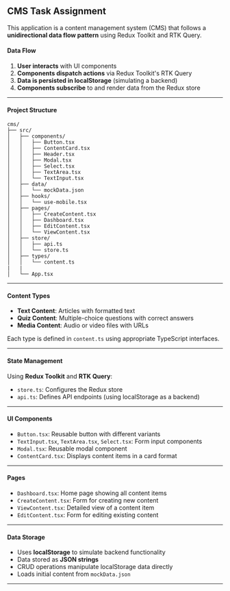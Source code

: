 ## CMS Task Assignment

This application is a content management system (CMS) that follows a **unidirectional data flow pattern** using Redux Toolkit and RTK Query.

#### Data Flow

1. **User interacts** with UI components  
2. **Components dispatch actions** via Redux Toolkit's RTK Query  
3. **Data is persisted in localStorage** (simulating a backend)  
4. **Components subscribe** to and render data from the Redux store  

---

#### Project Structure


```
cms/
├── src/
│   ├── components/
│   │   ├── Button.tsx
│   │   ├── ContentCard.tsx
│   │   ├── Header.tsx
│   │   ├── Modal.tsx
│   │   ├── Select.tsx
│   │   ├── TextArea.tsx
│   │   └── TextInput.tsx
│   ├── data/
│   │   └── mockData.json
│   ├── hooks/
│   │   └── use-mobile.tsx
│   ├── pages/
│   │   ├── CreateContent.tsx
│   │   ├── Dashboard.tsx
│   │   ├── EditContent.tsx
│   │   └── ViewContent.tsx
│   ├── store/
│   │   ├── api.ts
│   │   └── store.ts
│   ├── types/
│   │   └── content.ts
|   |
│   └── App.tsx

```


---

#### Content Types

- **Text Content**: Articles with formatted text
- **Quiz Content**: Multiple-choice questions with correct answers
- **Media Content**: Audio or video files with URLs

Each type is defined in `content.ts` using appropriate TypeScript interfaces.

---

#### State Management

Using **Redux Toolkit** and **RTK Query**:

- `store.ts`: Configures the Redux store
- `api.ts`: Defines API endpoints (using localStorage as a backend)

---

#### UI Components

- `Button.tsx`: Reusable button with different variants
- `TextInput.tsx`, `TextArea.tsx`, `Select.tsx`: Form input components
- `Modal.tsx`: Reusable modal component
- `ContentCard.tsx`: Displays content items in a card format

---

#### Pages

- `Dashboard.tsx`: Home page showing all content items
- `CreateContent.tsx`: Form for creating new content
- `ViewContent.tsx`: Detailed view of a content item
- `EditContent.tsx`: Form for editing existing content

---

#### Data Storage

- Uses **localStorage** to simulate backend functionality
- Data stored as **JSON strings**
- CRUD operations manipulate localStorage data directly
- Loads initial content from `mockData.json`

---
